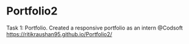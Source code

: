 # Portfolio2
Task 1: Portfolio. Created a responsive portfolio as an intern @Codsoft
https://ritikraushan95.github.io/Portfolio2/

